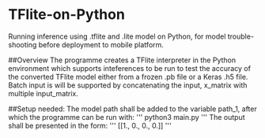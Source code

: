 # TFlite-on-Python
Running inference using .tflite and .lite model on Python, for model trouble-shooting before deployment to mobile platform.

##Overview
The programme creates a TFlite interpreter in the Python environment which supports inteferences to be run to test the accuracy of the 
converted TFlite model either from a frozen .pb file or a Keras .h5 file. Batch input is will be supported by concatenating the input, 
x_matrix with multiple input_matrix.

##Setup needed:
The model path shall be added to the variable path_1, after which the programme can be run with:
'''
python3 main.py
'''
The output shall be presented in the form:
'''
[[1., 0., 0., 0.]]
'''

